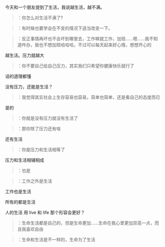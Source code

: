 <!-- ---
title: 生活?
date: 2017-01-01
categories: 
 - 随笔
tags:
 - life
--- -->

今天和一个朋友提到了生活，我说越生活，越不满。 
>：你怎么对生活不满了?

>：有时候也要学会在不变的情况下适当改变一下。

>：反正事情再坏也不会坏到哪里去，工作嘛就工作，加班……嗯……我不知道咋办，我也不想加班哈哈哈，不过可以每天起来好心情，想想开心的 

越生活。压力就越大

>：你不要自己给自己压力，其实我们只希望你健康快乐就行了

话的道理都懂

没有压力，还能是生活？

>：我觉得其实社会上生存容易也容易，简单也简单，还是看自己的态度而已

是的

>：你就是没有压力就没有生活了

>：那你除了压力还有啥

还有生活

>：你是压力和生活相等了

压力和生活相辅相成

>：也是

>：工作之外是生活

工作也是生活

所有的都是生活

人的生活  用 live 和 life  那个形容会更好？

>：生命生活都是自己的，但是生命更加……生命在我心里更加崇高一点，而且我喜欢自由

>：生命和生活是不一样的，生命为了生活